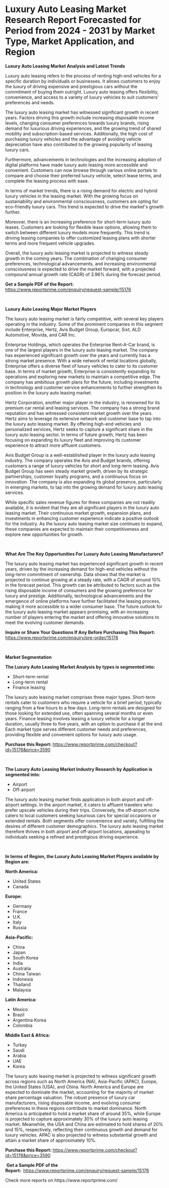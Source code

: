 <p><h1>Luxury Auto Leasing Market Research Report Forecasted for Period from 2024 -  2031 by Market Type, Market Application, and Region</h1></p><p><strong>Luxury Auto Leasing Market Analysis and Latest Trends</strong></p>
<p><p>Luxury auto leasing refers to the process of renting high-end vehicles for a specific duration by individuals or businesses. It allows customers to enjoy the luxury of driving expensive and prestigious cars without the commitment of buying them outright. Luxury auto leasing offers flexibility, convenience, and access to a variety of luxury vehicles to suit customers' preferences and needs.</p><p>The luxury auto leasing market has witnessed significant growth in recent years. Factors driving this growth include increasing disposable income levels, changing consumer preferences towards luxury brands, rising demand for luxurious driving experiences, and the growing trend of shared mobility and subscription-based services. Additionally, the high cost of purchasing luxury vehicles and the advantage of avoiding vehicle depreciation have also contributed to the growing popularity of leasing luxury cars.</p><p>Furthermore, advancements in technologies and the increasing adoption of digital platforms have made luxury auto leasing more accessible and convenient. Customers can now browse through various online portals to compare and choose their preferred luxury vehicle, select lease terms, and complete the leasing process with ease.</p><p>In terms of market trends, there is a rising demand for electric and hybrid luxury vehicles in the leasing market. With the growing focus on sustainability and environmental consciousness, customers are opting for eco-friendly luxury cars. This trend is expected to drive the market's growth further.</p><p>Moreover, there is an increasing preference for short-term luxury auto leases. Customers are looking for flexible lease options, allowing them to switch between different luxury models more frequently. This trend is driving leasing companies to offer customized leasing plans with shorter terms and more frequent vehicle upgrades.</p><p>Overall, the luxury auto leasing market is projected to witness steady growth in the coming years. The combination of changing consumer preferences, technological advancements, and increasing environmental consciousness is expected to drive the market forward, with a projected compound annual growth rate (CAGR) of 3.96% during the forecast period.</p></p>
<p><strong>Get a Sample PDF of the Report:&nbsp;</strong> <a href="https://www.reportprime.com/enquiry/request-sample/15176">https://www.reportprime.com/enquiry/request-sample/15176</a></p>
<p>&nbsp;</p>
<p><strong>Luxury Auto Leasing Major Market Players</strong></p>
<p><p>The luxury auto leasing market is fairly competitive, with several key players operating in the industry. Some of the prominent companies in this segment include Enterprise, Hertz, Avis Budget Group, Europcar, Sixt, ALD Automotive, Movida, and CAR Inc.</p><p>Enterprise Holdings, which operates the Enterprise Rent-A-Car brand, is one of the largest players in the luxury auto leasing market. The company has experienced significant growth over the years and currently has a strong market presence. With a wide network of rental locations globally, Enterprise offers a diverse fleet of luxury vehicles to cater to its customer base. In terms of market growth, Enterprise is consistently expanding its operations and exploring new markets to maintain a competitive edge. The company has ambitious growth plans for the future, including investments in technology and customer service enhancements to further strengthen its position in the luxury auto leasing market.</p><p>Hertz Corporation, another major player in the industry, is renowned for its premium car rental and leasing services. The company has a strong brand reputation and has witnessed consistent market growth over the years. Hertz aims to leverage its extensive network and customer base to tap into the luxury auto leasing market. By offering high-end vehicles and personalized services, Hertz seeks to capture a significant share in the luxury auto leasing sector. In terms of future growth, Hertz has been focusing on expanding its luxury fleet and improving its customer experience to attract more affluent customers.</p><p>Avis Budget Group is a well-established player in the luxury auto leasing industry. The company operates the Avis and Budget brands, offering customers a range of luxury vehicles for short and long-term leasing. Avis Budget Group has seen steady market growth, driven by its strategic partnerships, customer loyalty programs, and a continuous focus on innovation. The company is also expanding its global presence, particularly in emerging markets, to tap into the growing demand for luxury auto leasing services.</p><p>While specific sales revenue figures for these companies are not readily available, it is evident that they are all significant players in the luxury auto leasing market. Their continuous market growth, expansion plans, and investments in enhancing customer experience indicate a positive outlook for the industry. As the luxury auto leasing market size continues to expand, these companies are expected to maintain their competitiveness and explore new opportunities for growth.</p></p>
<p>&nbsp;</p>
<p><strong>What Are The Key Opportunities For Luxury Auto Leasing Manufacturers?</strong></p>
<p><p>The luxury auto leasing market has experienced significant growth in recent years, driven by the increasing demand for high-end vehicles without the long-term commitment of ownership. Data shows that the market is projected to continue growing at a steady rate, with a CAGR of around 10% in the forecast period. This growth can be attributed to factors such as the rising disposable income of consumers and the growing preference for luxury and prestige. Additionally, technological advancements and the emergence of online platforms have further facilitated the leasing process, making it more accessible to a wider consumer base. The future outlook for the luxury auto leasing market appears promising, with an increasing number of players entering the market and offering innovative solutions to meet the evolving customer demands.</p></p>
<p><strong>Inquire or Share Your Questions If Any Before Purchasing This Report:</strong> <a href="https://www.reportprime.com/enquiry/pre-order/15176">https://www.reportprime.com/enquiry/pre-order/15176</a></p>
<p>&nbsp;</p>
<p><strong>Market Segmentation</strong></p>
<p><strong>The Luxury Auto Leasing Market Analysis by types is segmented into:</strong></p>
<p><ul><li>Short-term rental</li><li>Long-term rental</li><li>Finance leasing</li></ul></p>
<p><p>The luxury auto leasing market comprises three major types. Short-term rentals cater to customers who require a vehicle for a brief period, typically ranging from a few hours to a few days. Long-term rentals are designed for those looking for extended use, often spanning several months or even years. Finance leasing involves leasing a luxury vehicle for a longer duration, usually three to five years, with an option to purchase it at the end. Each market type serves different customer needs and preferences, providing flexible and convenient options for luxury auto usage.</p></p>
<p><strong>Purchase this Report:&nbsp;</strong><a href="https://www.reportprime.com/checkout?id=15176&price=3590">https://www.reportprime.com/checkout?id=15176&price=3590</a></p>
<p>&nbsp;</p>
<p><strong>The Luxury Auto Leasing Market Industry Research by Application is segmented into:</strong></p>
<p><ul><li>Airport</li><li>Off-airport</li></ul></p>
<p><p>The luxury auto leasing market finds application in both airport and off-airport settings. In the airport market, it caters to affluent travelers who prefer upscale vehicles during their trips. Conversely, the off-airport niche caters to local customers seeking luxurious cars for special occasions or extended rentals. Both segments offer convenience and variety, fulfilling the desires of different customer demographics. The luxury auto leasing market therefore thrives in both airport and off-airport locations, appealing to individuals seeking a refined and prestigious driving experience.</p></p>
<p>&nbsp;</p>
<p><strong>In terms of Region, the Luxury Auto Leasing Market Players available by Region are:</strong></p>
<p>
    <p> <strong> North America: </strong>
        <ul>
            <li>United States</li>
            <li>Canada</li>
        </ul>
        </p> 
    <p> <strong> Europe: </strong>
        <ul>
            <li>Germany</li>
            <li>France</li>
            <li>U.K.</li>
            <li>Italy</li>
            <li>Russia</li>
        </ul>
        </p> 
    <p> <strong> Asia-Pacific: </strong>
        <ul>
            <li>China</li>
            <li>Japan</li>
            <li>South Korea</li>
            <li>India</li>
            <li>Australia</li>
            <li>China Taiwan</li>
            <li>Indonesia</li>
            <li>Thailand</li>
            <li>Malaysia</li>
        </ul>
        </p> 
    <p> <strong> Latin America: </strong>
        <ul>
            <li>Mexico</li>
            <li>Brazil</li>
            <li>Argentina Korea</li>
            <li>Colombia</li>
        </ul>
        </p> 
    <p> <strong> Middle East & Africa: </strong>
        <ul>
            <li>Turkey</li>
            <li>Saudi</li>
            <li>Arabia</li>
            <li>UAE</li>
            <li>Korea</li>
        </ul>
    </p>
    </p>
<p><p>The luxury auto leasing market is projected to witness significant growth across regions such as North America (NA), Asia-Pacific (APAC), Europe, the United States (USA), and China. North America and Europe are expected to dominate the market, accounting for the majority of market share percentage valuation. The robust presence of luxury car manufacturers, rising disposable income, and evolving consumer preferences in these regions contribute to market dominance. North America is anticipated to hold a market share of around 35%, while Europe is projected to capture approximately 30% of the luxury auto leasing market. Meanwhile, the USA and China are estimated to hold shares of 20% and 15%, respectively, reflecting their continuous growth and demand for luxury vehicles. APAC is also projected to witness substantial growth and attain a market share of approximately 10%.</p></p>
<p><strong>Purchase this Report: </strong><a href="https://www.reportprime.com/checkout?id=15176&price=3590">https://www.reportprime.com/checkout?id=15176&price=3590</a></p>
<p>&nbsp;<strong>Get a Sample PDF of the Report:&nbsp;&nbsp;</strong><a href="https://www.reportprime.com/enquiry/request-sample/15176">https://www.reportprime.com/enquiry/request-sample/15176</a></p>
<p><strong></strong></p>
<p>Check more reports on https://www.reportprime.com/</p>